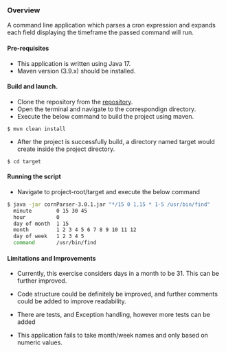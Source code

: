 ### Overview
A command line application which parses a cron expression and expands each field displaying the timeframe the passed command will run.

#### Pre-requisites
- This application is written using Java 17.
- Maven version (3.9.x) should be installed.

#### Build and launch.
- Clone the repository from the [repository](git@github.com:pv-912/CornParser.git).
- Open the terminal and navigate to the correspondign directory. 
- Execute the below command to build the project using maven.

 ````
$ mvn clean install
````
- After the project is successfully build, a directory named target would create inside the project directory.
````
$ cd target
````

#### Running the script
- Navigate to project-root/target and execute the below command
```bash
$ java -jar cornParser-3.0.1.jar "*/15 0 1,15 * 1-5 /usr/bin/find"
  minute        0 15 30 45
  hour          0
  day of month  1 15
  month         1 2 3 4 5 6 7 8 9 10 11 12
  day of week   1 2 3 4 5
  command       /usr/bin/find
```

#### Limitations and Improvements


- Currently, this exercise considers days in a month to be 31. This can be further improved. 

- Code structure could be definitely be improved, and further comments could be added to improve readability.

- There are tests, and Exception handling, however more tests can be added

- This application fails to take month/week names and only based on numeric values.